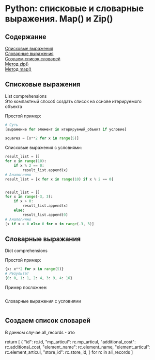 # Python: списковые и словарные выражения. Map() и Zip()    
    
    
## Содержание    
  
[Списковые выражения](#Списковые-выражения)    
[Словарные выражения](#Словарные-выражения)  
[Создаем список словарей](#Создаем-список-словарей)    
[Метод zip()]()    
[Метод map()]()    
  
  
## Списковые выражения
List comprehensions    
Это компактный способ создать список на основе итерируемого объекта 

Простой пример:
```python   
# Суть  
[выражение for элемент in итерируемый_объект if условие]   
  
squares = [x**2 for x in range(5)]   
```    

Списковые выражения c условиями:
```python 
result_list = []
for x in range(10):
    if x % 2 == 0:
        result_list.append(x) 
# Аналогично 
result_list = [x for x in range(10) if x % 2 == 0]


result_list = []   
for x in range(-3, 3):
    if x > 0:
        result_list.append(x)
    else:
        result_list.append(0)
# Аналогично 
[x if x > 0 else 0 for x in range(-3, 3)]
```



## Словарные выражания
Dict comprehensions    

Простой пример:
```python   
{x: x**2 for x in range(5)}
# Результат
{0: 0, 1: 1, 2: 4, 3: 9, 4: 16}
```

Пример посложнее:
```python  

```

Словарные выражения с условиями
```python

```



## Cоздаем список словарей 
В данном случае all_records - это 


return [
    {
        "id": rc.id,
        "mp_articul": rc.mp_articul,
        "additional_cost": rc.additional_cost,
        "element_name": rc.element_name,
        "element_articul": rc.element_articul,
        "store_id": rc.store_id,
    }
    for rc in all_records
]
